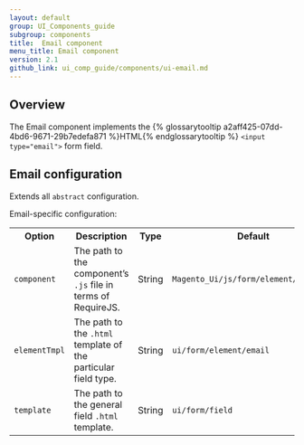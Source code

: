 ```yaml
---
layout: default
group: UI_Components_guide
subgroup: components
title:  Email component
menu_title: Email component
version: 2.1
github_link: ui_comp_guide/components/ui-email.md
---
```


## Overview

The Email component implements the {% glossarytooltip a2aff425-07dd-4bd6-9671-29b7edefa871 %}HTML{% endglossarytooltip %} `<input type="email">` form field.

## Email configuration

Extends all `abstract` configuration.

Email-specific configuration:

<table>
  <tr>
    <th>Option </th>
    <th>Description</th>
    <th>Type</th>
    <th>Default</th>
  </tr>
  <tr>
    <td><code>component</code></td>
    <td>The path to the component’s <code>.js</code> file in terms of RequireJS.</td>
    <td>String</td>
    <td><code>Magento_Ui/js/form/element/abstract</code></td>
  </tr>
  <tr>
    <td><code>elementTmpl</code></td>
    <td>The path to the <code>.html</code> template of the particular field type.</td>
    <td>String</td>
    <td><code>ui/form/element/email</code></td>
  </tr>
  <tr>
    <td><code>template</code></td>
    <td>The path to the general field <code>.html</code> template.</td>
    <td>String</td>
    <td><code>ui/form/field</code></td>
  </tr>
</table>
